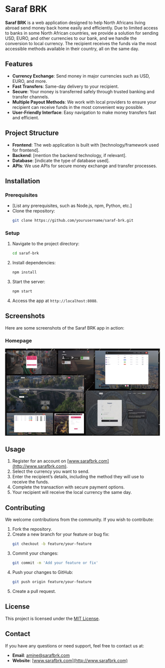 






# Saraf BRK

**Saraf BRK** is a web application designed to help North Africans living abroad send money back home easily and efficiently. Due to limited access to banks in some North African countries, we provide a solution for sending USD, EURO, and other currencies to our bank, and we handle the conversion to local currency. The recipient receives the funds via the most accessible methods available in their country, all on the same day.

## Features

- **Currency Exchange**: Send money in major currencies such as USD, EURO, and more.
- **Fast Transfers**: Same-day delivery to your recipient.
- **Secure**: Your money is transferred safely through trusted banking and transfer channels.
- **Multiple Payout Methods**: We work with local providers to ensure your recipient can receive funds in the most convenient way possible.
- **User-Friendly Interface**: Easy navigation to make money transfers fast and efficient.

## Project Structure

- **Frontend**: The web application is built with [technology/framework used for frontend].
- **Backend**: [mention the backend technology, if relevant].
- **Database**: [indicate the type of database used].
- **APIs**: We use APIs for secure money exchange and transfer processes.

## Installation

### Prerequisites
- [List any prerequisites, such as Node.js, npm, Python, etc.]
- Clone the repository:  
  ```bash
  git clone https://github.com/yourusername/saraf-brk.git
  ```
  
### Setup

1. Navigate to the project directory:  
   ```bash
   cd saraf-brk
   ```
2. Install dependencies:  
   ```bash
   npm install
   ```
3. Start the server:  
   ```bash
   npm start
   ```
4. Access the app at `http://localhost:8088`.

## Screenshots

Here are some screenshots of the Saraf BRK app in action:

### Homepage
![Homepage Screenshot](/screenshots/screenshot%20template.jpg) 


## Usage

1. Register for an account on [www.sarafbrk.com](http://www.sarafbrk.com).
2. Select the currency you want to send.
3. Enter the recipient’s details, including the method they will use to receive the funds.
4. Complete the transaction with secure payment options.
5. Your recipient will receive the local currency the same day.

## Contributing

We welcome contributions from the community. If you wish to contribute:
1. Fork the repository.
2. Create a new branch for your feature or bug fix:  
   ```bash
   git checkout -b feature/your-feature
   ```
3. Commit your changes:  
   ```bash
   git commit -m 'Add your feature or fix'
   ```
4. Push your changes to GitHub:  
   ```bash
   git push origin feature/your-feature
   ```
5. Create a pull request.

## License

This project is licensed under the [MIT License](LICENSE).

## Contact

If you have any questions or need support, feel free to contact us at:

- **Email**: amine@sarafbrk.com
- **Website**: [www.sarafbrk.com](http://www.sarafbrk.com)
